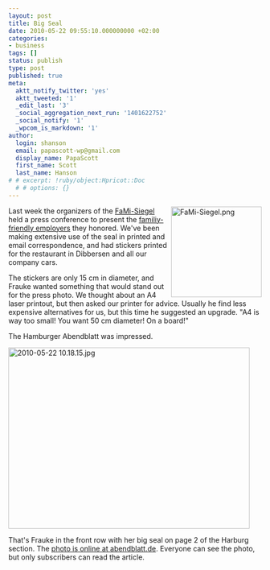 ```yaml
---
layout: post
title: Big Seal
date: 2010-05-22 09:55:10.000000000 +02:00
categories:
- business
tags: []
status: publish
type: post
published: true
meta:
  aktt_notify_twitter: 'yes'
  aktt_tweeted: '1'
  _edit_last: '3'
  _social_aggregation_next_run: '1401622752'
  _social_notify: '1'
  _wpcom_is_markdown: '1'
author:
  login: shanson
  email: papascott-wp@gmail.com
  display_name: PapaScott
  first_name: Scott
  last_name: Hanson
# # excerpt: !ruby/object:Hpricot::Doc
  # # options: {}
---
```

<p><a href="http://fami-siegel.de/"><img src="http://www.papascott.de/wordpress/wp-content/uploads/2010/04/FaMi-Siegel.png" alt="FaMi-Siegel.png" border="0" width="180" height="180" align="right" /></a>Last week the organizers of the <a href="http://fami-siegel.de/">FaMi-Siegel</a> held a press conference to present the <a href="http://www.papascott.de/archives/2010/04/11/certified-family-friendly-employer/">familiy-friendly employers</a> they honored. We've been making extensive use of the seal in printed and email correspondence, and had stickers printed for the restaurant in Dibbersen and all our company cars.</p>
<p>The stickers are only 15 cm in diameter, and Frauke wanted something that would stand out for the press photo. We thought about an A4 laser printout, but then asked our printer for advice. Usually he find less expensive alternatives for us, but this time he suggested an upgrade. "A4 is way too small! You want 50 cm diameter! On a board!"</p>
<p>The Hamburger Abendblatt was impressed.</p>
<p><a href="http://www.abendblatt.de/region/harburg/article1495435/Familienfreundliche-Firmen-erwuenscht.html"><img src="http://www.papascott.de/wordpress/wp-content/uploads/2010/05/2010-05-22-10.18.15.jpg" alt="2010-05-22 10.18.15.jpg" border="0" width="480" height="360" /></a></p>
<p>That's Frauke in the front row with her big seal on page 2 of the Harburg section. The <a href="http://www.abendblatt.de/region/harburg/article1495435/Familienfreundliche-Firmen-erwuenscht.html">photo is online at abendblatt.de</a>. Everyone can see the photo, but only subscribers can read the article.</p>
